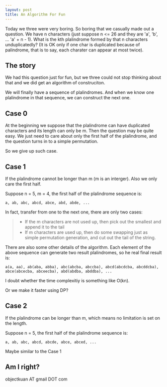 ```yaml
---
layout: post
title: An Algorithm For Fun
---
```


Today we three were very boring. So boring that we casually made out a question. We have n characters (just suppose n <= 26 and they are 'a', 'b', ... 'a' + n - 1). What is the kth plalindrome formed by that n characters unduplicatedly? (It is OK only if one char is duplicated because of palindrome, that is to say, each charater can appear at most twice).

<!--more-->

## The story

We had this question just for fun, but we three could not stop thinking about that and we did get an algorithm of construciton.

We will finally have a sequence of plalindromes. And when we know one plalindrome in that sequence, we can construct the next one.

## Case 0

At the beginning we suppose that the plalindrome can have duplicated characters and its length can only be m. Then the question may be quite easy. We just need to care about only the first half of the plalindrome, and the question turns in to a simple permutation.

So we give up such case.

## Case 1

If the plalindrome cannot be longer than m (m is an interger). Also we only care the first half.

Suppose n = 5, m = 4, the first half of the plalindrome sequence is:

```
a, ab, abc, abcd, abce, abd, abde, ...
```

In fact, transfer from one to the next one, there are only two cases:

> - If the m characters are not used up, then pick out the smallest and append it to the tail
> - If m characters are used up, then do some swapping just as simple permutation generation, and cut out the tail of the string.

There are also some other details of the algorithm. Each element of the above sequence can generate two result plalindromes, so he real final result is:

```
a(a, aa), ab(aba, abba), abc(abcba, abccba), abcd(abcdcba, abcddcba), abce(abcecba, abceecba), abd(abdba, abddba), ...
```

I doubt whether the time complexitiy is something like O(kn).

Or we make it faster using DP?

## Case 2

If the plalindrome can be longer than m, which means no limitation is set on the length.

Suppose n = 5, the first half of the plalindrome sequence is:

```
a, ab, abc, abcd, abcde, abce, abced, ...
```

Maybe similar to the Case 1


## Am I right?

objectkuan AT gmail DOT com
